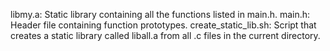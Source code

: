 libmy.a: Static library containing all the functions listed in main.h.
main.h: Header file containing function prototypes.
create_static_lib.sh: Script that creates a static library called liball.a from all .c files in the current directory.
